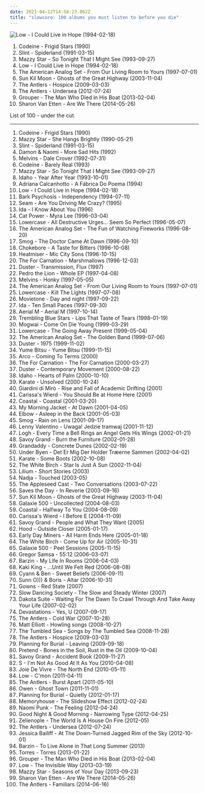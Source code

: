 ```yaml
---
date: 2021-04-12T14:58:23.862Z
title: "slowcore: 100 albums you must listen to before you die"
---
```

![Low - I Could Live in Hope (1994-02-18)](http://coverartarchive.org/release/2f4394d1-c5fa-493c-99dc-58d96b5864cf/13971905416-500.jpg "Low - I Could Live in Hope (1994-02-18)")
<ol class="albums">
<li data-cover="http://coverartarchive.org/release/01c518f7-7c3f-4679-9e0d-67252a737314/15606984492-500.jpg" data-tags="slowcore" role="button">Codeine - Frigid Stars (1990)</li>
<li data-cover="http://coverartarchive.org/release/a16b871f-3b71-3bb0-9a9d-798b513a4fc0/11175324617-500.jpg" data-tags="post-rock, math rock" role="button">Slint - Spiderland (1991-03-15)</li>
<li data-cover="http://coverartarchive.org/release/d9fa44a6-c79b-4b70-806b-af5eb748e8f8/5320516788-500.jpg" data-tags="dream pop, female vocalists, alternative, 90s" role="button">Mazzy Star - So Tonight That I Might See (1993-09-27)</li>
<li data-cover="http://coverartarchive.org/release/2f4394d1-c5fa-493c-99dc-58d96b5864cf/13971905416-500.jpg" data-tags="slowcore" role="button">Low - I Could Live in Hope (1994-02-18)</li>
<li data-cover="http://coverartarchive.org/release/66101811-e3a5-49e1-b094-f43c6705969a/17246541296-500.jpg" data-tags="indie rock, slowcore" role="button">The American Analog Set - From Our Living Room to Yours (1997-07-01)</li>
<li data-cover="http://coverartarchive.org/release/d4c15b9a-7a22-4ac9-9800-393de8a794d7/22598735186-500.jpg" data-tags="folk" role="button">Sun Kil Moon - Ghosts of the Great Highway (2003-11-04)</li>
<li data-cover="https://img.discogs.com/GxQjBeFyocuKNcGZ4c-UBv-dTTk=/fit-in/600x600/filters:strip_icc():format(jpeg):mode_rgb():quality(90)/discogs-images/R-1855864-1266676841.jpeg.jpg" data-tags="indie, haunting" role="button">The Antlers - Hospice (2009-03-03)</li>
<li data-cover="https://img.discogs.com/by3qMco9qvkzU1JEQRDAt25HBZw=/fit-in/600x600/filters:strip_icc():format(jpeg):mode_rgb():quality(90)/discogs-images/R-3764859-1343492261-4233.jpeg.jpg" data-tags="lo-fi, dream pop, slowcore, underwater, self-released, the antlers, rivers and seas, comfycore" role="button">The Antlers - Undersea (2012-07-24)</li>
<li data-cover="http://coverartarchive.org/release/3a7c5685-ef6a-4a7f-a834-9002cfa32987/16156029424-500.jpg" data-tags="ambient, slowcore, kranky" role="button">Grouper - The Man Who Died in His Boat (2013-02-04)</li>
<li data-cover="http://coverartarchive.org/release/294ce5a9-a36b-4e41-982e-56f2f94bb581/20346832405-500.jpg" data-tags="folk, indie folk" role="button">Sharon Van Etten - Are We There (2014-05-26)</li>
</ol>
List of 100 - under the cut.
<!-- more -->

_________________

<ol class="albums">
<li data-cover="http://coverartarchive.org/release/01c518f7-7c3f-4679-9e0d-67252a737314/15606984492-500.jpg" data-tags="slowcore" role="button">
Codeine - Frigid Stars (1990)
</li>
<li data-cover="http://coverartarchive.org/release/c74307be-1085-4026-97ab-60b676e367c5/1923128273-500.jpg" data-tags="female vocalists, 90s, dream pop" role="button">
Mazzy Star - She Hangs Brightly (1990-05-21)
</li>
<li data-cover="http://coverartarchive.org/release/a16b871f-3b71-3bb0-9a9d-798b513a4fc0/11175324617-500.jpg" data-tags="post-rock, math rock" role="button">
Slint - Spiderland (1991-03-15)
</li>
<li data-cover="https://img.discogs.com/3dniuhKj-72Y-TgSKavATDtv5Gg=/fit-in/584x571/filters:strip_icc():format(jpeg):mode_rgb():quality(90)/discogs-images/R-489487-1252591040.jpeg.jpg" data-tags="indie, 90s, dream pop, slowcore, repeat, zpf top albums, slow alternative, tugs at me heart strings" role="button">
Damon & Naomi - More Sad Hits (1992)
</li>
<li data-cover="http://coverartarchive.org/release/01054b6a-c2e1-404d-a922-32444e391586/18235036396-500.jpg" data-tags="grunge, slowcore, sludge metal, grunge rock, sehr gut, you know her life was saved by last fm free music player" role="button">
Melvins - Dale Crover (1992-07-31)
</li>
<li data-cover="http://coverartarchive.org/release/45e78b43-6630-4c97-b9a8-e39da7dd6642/27877324363-500.jpg" data-tags="slowcore" role="button">
Codeine - Barely Real (1993)
</li>
<li data-cover="http://coverartarchive.org/release/d9fa44a6-c79b-4b70-806b-af5eb748e8f8/5320516788-500.jpg" data-tags="dream pop, female vocalists, alternative, 90s" role="button">
Mazzy Star - So Tonight That I Might See (1993-09-27)
</li>
<li data-cover="http://coverartarchive.org/release/538f4111-b51a-4591-8946-0c54d0acfc68/21727332188-500.jpg" data-tags="slowcore" role="button">
Idaho - Year After Year (1993-10-01)
</li>
<li data-cover="http://coverartarchive.org/release/e1565955-0379-4500-a8b1-b66f14989516/6270023704-500.jpg" data-tags="mpb" role="button">
Adriana Calcanhotto - A Fábrica Do Poema (1994)
</li>
<li data-cover="http://coverartarchive.org/release/2f4394d1-c5fa-493c-99dc-58d96b5864cf/13971905416-500.jpg" data-tags="slowcore" role="button">
Low - I Could Live in Hope (1994-02-18)
</li>
<li data-cover="http://coverartarchive.org/release/b96c1776-d065-434f-b2d1-79448b645cc3/15272208974-500.jpg" data-tags="ambient, experimental, post-rock, dream pop" role="button">
Bark Psychosis - Independency (1994-07-11)
</li>
<li data-cover="https://img.discogs.com/cxgyolvhevU5SxtNu3D2PIC7jIU=/fit-in/599x592/filters:strip_icc():format(jpeg):mode_rgb():quality(90)/discogs-images/R-822535-1259099071.jpeg.jpg" data-tags="alternative rock" role="button">
Seam - Are You Driving Me Crazy? (1995)
</li>
<li data-cover="http://coverartarchive.org/release/6c3b003b-b08d-432b-a8fc-d8ca5b849cc7/25717282201-500.jpg" data-tags="indie, indie rock, fox, slowcore, darlings, softish, cutis-anserina, my favorite ida record" role="button">
Ida - I Know About You (1996)
</li>
<li data-cover="http://coverartarchive.org/release/d843d873-faa9-4bbb-a080-df99935d46a6/6010071059-500.jpg" data-tags="female vocalists, indie, alternative" role="button">
Cat Power - Myra Lee (1996-03-04)
</li>
<li data-cover="https://img.discogs.com/9RPe45g-K0hrteS1fMQ_wAkkgRU=/fit-in/280x276/filters:strip_icc():format(jpeg):mode_rgb():quality(90)/discogs-images/R-1287732-1206633279.jpeg.jpg" data-tags="lo-fi, slowcore, real post-hardcore" role="button">
Lowercase - All Destructive Urges... Seem So Perfect (1996-05-07)
</li>
<li data-cover="http://coverartarchive.org/release/51bb5ce2-a787-4305-a9e6-918193224da4/13901170261-500.jpg" data-tags="slowcore" role="button">
The American Analog Set - The Fun of Watching Fireworks (1996-08-20)
</li>
<li data-cover="http://coverartarchive.org/release/82e0e71d-d8f6-3706-b8cb-362198addb7f/15960032349-500.jpg" data-tags="folk" role="button">
Smog - The Doctor Came At Dawn (1996-09-10)
</li>
<li data-cover="https://img.discogs.com/Au0D-GbkkFHHGS4eZDAKNqFw4HE=/fit-in/600x591/filters:strip_icc():format(jpeg):mode_rgb():quality(90)/discogs-images/R-433447-1327746246.jpeg.jpg" data-tags="indie rock" role="button">
Chokebore - A Taste for Bitters (1996-10-08)
</li>
<li data-cover="http://coverartarchive.org/release/77cfc202-af01-4354-91c0-f45243bf4596/20928362919-500.jpg" data-tags="rock, alternative rock" role="button">
Heatmiser - Mic City Sons (1996-10-15)
</li>
<li data-cover="https://img.discogs.com/FDHKaGTg1CDf9VhBKynSZlMwdrs=/fit-in/294x300/filters:strip_icc():format(jpeg):mode_rgb():quality(90)/discogs-images/R-426902-1111917879.jpeg.jpg" data-tags="post-rock, slowcore" role="button">
The For Carnation - Marshmallows (1996-12-03)
</li>
<li data-cover="http://coverartarchive.org/release/8acaef7f-8820-43b0-a697-7ccd43c61b34/24556064250-500.jpg" data-tags="slowcore" role="button">
Duster - Transmission, Flux (1997)
</li>
<li data-cover="http://coverartarchive.org/release/544e57eb-ef9c-4ec4-8426-73cf89d6c326/24148891036-500.jpg" data-tags="indie, emo, slowcore, great ep, ships ahoy" role="button">
Pedro the Lion - Whole EP (1997-04-08)
</li>
<li data-cover="http://coverartarchive.org/release/77a950de-ce2e-4b8f-a72a-b98580130d40/26836447031-500.jpg" data-tags="noise rock, experimental rock, drone, slowcore, smolson recommends, sehr gut, redhalo top albums 020308, favorite and important albums - in no particular order" role="button">
Melvins - Honky (1997-05-05)
</li>
<li data-cover="http://coverartarchive.org/release/66101811-e3a5-49e1-b094-f43c6705969a/17246541296-500.jpg" data-tags="indie rock, slowcore" role="button">
The American Analog Set - From Our Living Room to Yours (1997-07-01)
</li>
<li data-cover="https://img.discogs.com/TCXD224m2vsbOV23yxBXLoaVLxI=/fit-in/280x280/filters:strip_icc():format(jpeg):mode_rgb():quality(90)/discogs-images/R-1231191-1206631403.jpeg.jpg" data-tags="noise rock, slowcore, post-hardcore" role="button">
Lowercase - Kill The Lights (1997-07-08)
</li>
<li data-cover="https://img.discogs.com/SjwUD1XNHukw7e5EOdnD-NHkGrg=/fit-in/292x299/filters:strip_icc():format(jpeg):mode_rgb():quality(90)/discogs-images/R-567121-1160252283.jpeg.jpg" data-tags="post-rock, ambient pop, slowcore, for rainy days, days and nights, fart psyche" role="button">
Movietone - Day and night (1997-09-22)
</li>
<li data-cover="http://coverartarchive.org/release/5c421cdd-a264-42cc-9c2d-20ce641ce5f2/16544562812-500.jpg" data-tags="slowcore, ida, indie fava, dr small jukebox, arbeitsmusik, dormindo na praia" role="button">
Ida - Ten Small Paces (1997-09-30)
</li>
<li data-cover="https://img.discogs.com/Qj2Bp4Sls87tqDQiXJQouKbpuGo=/fit-in/600x603/filters:strip_icc():format(jpeg):mode_rgb():quality(90)/discogs-images/R-433188-1476186558-6219.jpeg.jpg" data-tags="slowcore, drag city, essential" role="button">
Aerial M - Aerial M (1997-10-14)
</li>
<li data-cover="https://img.discogs.com/fK0u99-kwPML4qw_UcawHLnISfM=/fit-in/600x600/filters:strip_icc():format(jpeg):mode_rgb():quality(90)/discogs-images/R-553727-1145370579.jpeg.jpg" data-tags="indie pop, twee pop, shoegaze, dream pop, slowcore" role="button">
Trembling Blue Stars - Lips That Taste of Tears (1998-01-19)
</li>
<li data-cover="http://coverartarchive.org/release/3e24ce0c-8c65-3d11-a595-bd404d8695cc/6096170352-500.jpg" data-tags="post-rock" role="button">
Mogwai - Come On Die Young (1999-03-29)
</li>
<li data-cover="https://img.discogs.com/gqsQF56ymdS5roN01rosv8kiqdM=/fit-in/300x300/filters:strip_icc():format(jpeg):mode_rgb():quality(90)/discogs-images/R-600036-1136928029.jpeg.jpg" data-tags="alternative, alternative rock, noise rock, slowcore, post-hardcore, post hardcore" role="button">
Lowercase - The Going Away Present (1999-05-04)
</li>
<li data-cover="http://coverartarchive.org/release/87a63157-efb6-4f75-bf62-f1b9917e1972/13901138144-500.jpg" data-tags="indie" role="button">
The American Analog Set - The Golden Band (1999-07-06)
</li>
<li data-cover="http://coverartarchive.org/release/398826f6-4789-4fdf-870d-04fb58e33a37/24556122353-500.jpg" data-tags="slowcore" role="button">
Duster - 1975 (1999-11-02)
</li>
<li data-cover="http://coverartarchive.org/release/c89b6132-20c7-42c8-8989-71f464095adb/21700318951-500.jpg" data-tags="post-rock" role="button">
Yume Bitsu - Yume Bitsu (1999-11-15)
</li>
<li data-cover="https://img.discogs.com/yXHLjkCfhNZawGXinau5M8VToHc=/fit-in/240x240/filters:strip_icc():format(jpeg):mode_rgb():quality(90)/discogs-images/R-800424-1160078078.jpeg.jpg" data-tags="slowcore" role="button">
Arco - Coming To Terms (2000)
</li>
<li data-cover="http://coverartarchive.org/release/0de2346f-2ce7-4d5d-86bd-461e9ae49444/26419916309-500.jpg" data-tags="post-rock, slowcore" role="button">
The For Carnation - The For Carnation (2000-03-27)
</li>
<li data-cover="http://coverartarchive.org/release/9b602e61-0324-4808-af0b-7fc62a400712/25052177915-500.jpg" data-tags="slowcore" role="button">
Duster - Contemporary Movement (2000-08-22)
</li>
<li data-cover="http://coverartarchive.org/release/2763e9bc-8eba-4f64-a043-ae124ece8e98/5920753656-500.jpg" data-tags="indie rock, slowcore" role="button">
Idaho - Hearts of Palm (2000-10-10)
</li>
<li data-cover="https://img.discogs.com/9pxgBdip5Ya3hoGyU-pk-B6Nnew=/fit-in/600x594/filters:strip_icc():format(jpeg):mode_rgb():quality(90)/discogs-images/R-653402-1545699178-4973.jpeg.jpg" data-tags="post-rock" role="button">
Karate - Unsolved (2000-10-24)
</li>
<li data-cover="https://img.discogs.com/pK3aHtmOdKc6UqaOhSZZstRzRWc=/fit-in/242x242/filters:strip_icc():format(jpeg):mode_rgb():quality(90)/discogs-images/R-267412-1095602715.jpg.jpg" data-tags="alternative rock, post-rock, art rock, slowcore, 00s, awful tags" role="button">
Giardini di Mirò - Rise and Fall of Academic Drifting (2001)
</li>
<li data-cover="http://coverartarchive.org/release/ed2a8c94-5c76-43aa-ad15-7bddb39a671b/2867665745-500.jpg" data-tags="indie pop" role="button">
Carissa's Wierd - You Should Be at Home Here (2001)
</li>
<li data-cover="https://img.discogs.com/hl1pJoaEkfuNQ5wTuqm5OuweQEU=/fit-in/600x597/filters:strip_icc():format(jpeg):mode_rgb():quality(90)/discogs-images/R-416325-1232149048.jpeg.jpg" data-tags="dream pop, slowcore" role="button">
Coastal - Coastal (2001-03-20)
</li>
<li data-cover="https://img.discogs.com/fzL9xXxK4DCv_LxbG-1b02QP8Cc=/fit-in/600x613/filters:strip_icc():format(jpeg):mode_rgb():quality(90)/discogs-images/R-12329378-1533050621-6102.jpeg.jpg" data-tags="indie, alt-country" role="button">
My Morning Jacket - At Dawn (2001-04-05)
</li>
<li data-cover="https://via.placeholder.com/450" data-tags="alternative" role="button">
Elbow - Asleep in the Back (2001-05-03)
</li>
<li data-cover="https://img.discogs.com/-3VLRMpGHdXsmfPdwmKakHTcAg8=/fit-in/576x554/filters:strip_icc():format(jpeg):mode_rgb():quality(90)/discogs-images/R-4238534-1379629816-9270.jpeg.jpg" data-tags="indie rock, 00s" role="button">
Smog - Rain on Lens (2001-09-17)
</li>
<li data-cover="https://img.discogs.com/l6cyrXRdVJ8A_AX1rvN1rqQY2XE=/fit-in/600x610/filters:strip_icc():format(jpeg):mode_rgb():quality(90)/discogs-images/R-916580-1463687448-1242.jpeg.jpg" data-tags="polish" role="button">
Lenny Valentino - Uwaga! Jedzie tramwaj (2001-11-12)
</li>
<li data-cover="https://img.discogs.com/39jKLeEQEZt8Dbe4303tnzC3q1g=/fit-in/600x600/filters:strip_icc():format(jpeg):mode_rgb():quality(90)/discogs-images/R-385571-1245095998.jpeg.jpg" data-tags="indie rock" role="button">
Logh - Every Time a Bell Rings an Angel Gets His Wings (2002-01-21)
</li>
<li data-cover="https://img.discogs.com/svWx3RnMumvknkSEcRrknhuVNyI=/fit-in/600x596/filters:strip_icc():format(jpeg):mode_rgb():quality(90)/discogs-images/R-572901-1578154125-9326.jpeg.jpg" data-tags="sleep, slowcore, cutis-anserina, zone ch1, sitrc: melancholic, slow alternative" role="button">
Savoy Grand - Burn the Furniture (2002-01-28)
</li>
<li data-cover="http://coverartarchive.org/release/cdc4b9f6-9dba-4635-adea-fd87d274fc02/20929020497-500.jpg" data-tags="indie, indie pop, slowcore" role="button">
Grandaddy - Concrete Dunes (2002-02-19)
</li>
<li data-cover="https://img.discogs.com/vjoFP7533NvxoiqRLRF_M0EQMSM=/fit-in/450x406/filters:strip_icc():format(jpeg):mode_rgb():quality(90)/discogs-images/R-346802-1597440907-5385.jpeg.jpg" data-tags="post-rock, danish post-rock" role="button">
Under Byen - Det Er Mig Der Holder Træerne Sammen (2002-04-02)
</li>
<li data-cover="https://img.discogs.com/HfSe9HKBIvRfYfGI2kOaX8lQKjw=/fit-in/300x300/filters:strip_icc():format(jpeg):mode_rgb():quality(90)/discogs-images/R-653374-1149680703.jpeg.jpg" data-tags="jazz" role="button">
Karate - Some Boots (2002-10-08)
</li>
<li data-cover="https://img.discogs.com/i9584y28ConNp5D5Dh_AIYB996g=/fit-in/474x472/filters:strip_icc():format(jpeg):mode_rgb():quality(90)/discogs-images/R-1030535-1207227733.jpeg.jpg" data-tags="slowcore, post-rock, ambient pop" role="button">
The White Birch - Star Is Just A Sun (2002-11-04)
</li>
<li data-cover="https://img.discogs.com/E5_hooWVbZtRFHjLevOh4QK5K9Y=/fit-in/600x530/filters:strip_icc():format(jpeg):mode_rgb():quality(90)/discogs-images/R-1493485-1598683609-9129.jpeg.jpg" data-tags="folk, sad, slowcore, kal cahoone, allmusicl, motdmusic, motdsadsongs" role="button">
Lilium - Short Stories (2003)
</li>
<li data-cover="http://coverartarchive.org/release/9c4d2fcd-2578-4b19-875b-8836ecf1f179/2704214622-500.jpg" data-tags="drone" role="button">
Nadja - Touched (2003-05)
</li>
<li data-cover="http://coverartarchive.org/release/6db2ddfe-9035-4df9-ab31-840fcca5e95a/23549258760-500.jpg" data-tags="post-rock" role="button">
The Appleseed Cast - Two Conversations (2003-07-22)
</li>
<li data-cover="https://img.discogs.com/mGkUaVwkEPSyW92Ls_yp1mWo2IQ=/fit-in/600x604/filters:strip_icc():format(jpeg):mode_rgb():quality(90)/discogs-images/R-764161-1379971553-7990.jpeg.jpg" data-tags="indie" role="button">
Saves the Day - In Reverie (2003-09-16)
</li>
<li data-cover="http://coverartarchive.org/release/d4c15b9a-7a22-4ac9-9800-393de8a794d7/22598735186-500.jpg" data-tags="folk" role="button">
Sun Kil Moon - Ghosts of the Great Highway (2003-11-04)
</li>
<li data-cover="https://img.discogs.com/AnY7XB6_cCAa3oB3nZKEjswD-cQ=/fit-in/150x145/filters:strip_icc():format(jpeg):mode_rgb():quality(90)/discogs-images/R-3141743-1317686536.jpeg.jpg" data-tags="indie, indie rock" role="button">
Galaxie 500 - Uncollected (2004-08-03)
</li>
<li data-cover="http://coverartarchive.org/release/f8a1950a-fa13-40c0-8217-1513f0aadf45/17964168327-500.jpg" data-tags="slowcore" role="button">
Coastal - Halfway To You (2004-08-09)
</li>
<li data-cover="https://img.discogs.com/Bmmzl0DXSlEHMkdIZxbyb1OFzBU=/fit-in/600x600/filters:strip_icc():format(jpeg):mode_rgb():quality(90)/discogs-images/R-630807-1152809288.jpeg.jpg" data-tags="acoustic, slowcore, timeless" role="button">
Carissa's Wierd - I Before E (2004-11-09)
</li>
<li data-cover="https://img.discogs.com/DW9pfuozfwYV19kllb5gETZL11Q=/fit-in/600x527/filters:strip_icc():format(jpeg):mode_rgb():quality(90)/discogs-images/R-439604-1602136290-3327.jpeg.jpg" data-tags="slowcore, slow alternative" role="button">
Savoy Grand - People and What They Want (2005)
</li>
<li data-cover="https://img.discogs.com/0GThur_g6hM74IEVlXiLbcwYQsg=/fit-in/598x595/filters:strip_icc():format(jpeg):mode_rgb():quality(90)/discogs-images/R-392353-1189081930.jpeg.jpg" data-tags="indie" role="button">
Hood - Outside Closer (2005-01-17)
</li>
<li data-cover="https://img.discogs.com/VdkTVBavhvg04DiBjIoDpELeu8k=/fit-in/175x175/filters:strip_icc():format(jpeg):mode_rgb():quality(90)/discogs-images/R-593018-1135960582.jpeg.jpg" data-tags="indie" role="button">
Early Day Miners - All Harm Ends Here (2005-01-18)
</li>
<li data-cover="https://img.discogs.com/rhuLhWEKj-SJ3s-jkPXHpIfRyA4=/fit-in/225x202/filters:strip_icc():format(jpeg):mode_rgb():quality(90)/discogs-images/R-684939-1147697356.jpeg.jpg" data-tags="post-rock, slowcore" role="button">
The White Birch - Come Up for Air (2005-10-31)
</li>
<li data-cover="http://coverartarchive.org/release/4a83df15-12af-48d1-b0b4-9f7e6bd3e40b/27514730110-500.jpg" data-tags="peel sessions" role="button">
Galaxie 500 - Peel Sessions (2005-11-15)
</li>
<li data-cover="https://img.discogs.com/HPCdbxJqpPcVjkR_WUklKAT8KDw=/fit-in/150x150/filters:strip_icc():format(jpeg):mode_rgb():quality(90)/discogs-images/R-5340331-1390948623-9950.jpeg.jpg" data-tags="post-rock" role="button">
Gregor Samsa - 55:12 (2006-03-07)
</li>
<li data-cover="https://img.discogs.com/5WOfKeii4jS6lEp1EEC6gco5KQA=/fit-in/588x514/filters:strip_icc():format(jpeg):mode_rgb():quality(90)/discogs-images/R-654048-1206927526.jpeg.jpg" data-tags="slowcore" role="button">
Barzin - My Life In Rooms (2006-04-03)
</li>
<li data-cover="http://coverartarchive.org/release/224b7c46-c51a-4bf1-9db6-b833a707665d/8608625865-500.jpg" data-tags="female vocalists" role="button">
Kaki King - ...Until We Felt Red (2006-08-08)
</li>
<li data-cover="https://img.discogs.com/W_r-sjVZgmda5TWEpscsmE9q5CQ=/fit-in/350x350/filters:strip_icc():format(jpeg):mode_rgb():quality(90)/discogs-images/R-838729-1164024908.jpeg.jpg" data-tags="rock, post-rock, slowcore, indie folk, godspeed, dream folk, wanjas top 50" role="button">
Cyann & Ben - Sweet Beliefs (2006-09-11)
</li>
<li data-cover="http://coverartarchive.org/release/441e27af-1bab-4295-9a07-76b5d534766c/12049469320-500.jpg" data-tags="drone, drone doom, experimental" role="button">
Sunn O))) & Boris - Altar (2006-10-31)
</li>
<li data-cover="https://img.discogs.com/2R63XAibCWvFe5rDO4B9NgxvJ64=/fit-in/500x446/filters:strip_icc():format(jpeg):mode_rgb():quality(90)/discogs-images/R-1301351-1238680969.jpeg.jpg" data-tags="slowcore, avant-folk" role="button">
Gowns - Red State (2007)
</li>
<li data-cover="http://coverartarchive.org/release/7a7b7dd9-700e-41bf-a5d0-1dca120e2ca7/2904746115-500.jpg" data-tags="ambient, mellow" role="button">
Slow Dancing Society - The Slow and Steady Winter (2007)
</li>
<li data-cover="https://img.discogs.com/La_Z4B60AfMGp0s5dD3caXrTysI=/fit-in/600x541/filters:strip_icc():format(jpeg):mode_rgb():quality(90)/discogs-images/R-1036146-1539951563-8542.jpeg.jpg" data-tags="indie pop, slowcore" role="button">
Dakota Suite - Waiting For The Dawn To Crawl Through And Take Away Your Life (2007-02-02)
</li>
<li data-cover="http://coverartarchive.org/release/bf83ef73-470d-49ca-bf1b-2e2650b64770/2154776846-500.jpg" data-tags="indie rock, slowcore, 00s, depressive, merkliste, bad seeds merkliste" role="button">
Devastations - Yes, U (2007-09-17)
</li>
<li data-cover="https://img.discogs.com/libNtdcj6hLceig8ZQ-xWWBeakc=/fit-in/350x350/filters:strip_icc():format(jpeg):mode_rgb():quality(90)/discogs-images/R-4545857-1367957996-8114.png.jpg" data-tags="slowcore, the antlers" role="button">
The Antlers - Cold War (2007-10-28)
</li>
<li data-cover="http://coverartarchive.org/release/ae954b72-41c8-4984-b9a9-63b53030d1d0/2471701414-500.jpg" data-tags="slowcore, neofolk, dark folk, 00s, neo folk, fancy album covers, monochrome album covers, vintage album covers, psychedelic album covers,  dark folk" role="button">
Matt Elliott - Howling songs (2008-10-27)
</li>
<li data-cover="https://img.discogs.com/gbM1_pGO6h0cHiQHiQHn1JByxDc=/fit-in/600x437/filters:strip_icc():format(jpeg):mode_rgb():quality(90)/discogs-images/R-1806027-1256131160.jpeg.jpg" data-tags="ambient" role="button">
The Tumbled Sea - Songs by The Tumbled Sea (2008-11-28)
</li>
<li data-cover="https://img.discogs.com/GxQjBeFyocuKNcGZ4c-UBv-dTTk=/fit-in/600x600/filters:strip_icc():format(jpeg):mode_rgb():quality(90)/discogs-images/R-1855864-1266676841.jpeg.jpg" data-tags="indie, haunting" role="button">
The Antlers - Hospice (2009-03-03)
</li>
<li data-cover="https://img.discogs.com/DQc1eHulSCjyIY1MzDJIaZiVbgw=/fit-in/458x450/filters:strip_icc():format(jpeg):mode_rgb():quality(90)/discogs-images/R-2284888-1274430718.jpeg.jpg" data-tags="post-rock, shoegaze" role="button">
Planning for Burial - Leaving (2009-09-18)
</li>
<li data-cover="http://coverartarchive.org/release/75a8ef43-a229-4c5b-97f4-d14c29109fdd/16939313897-500.jpg" data-tags="post-rock" role="button">
Pretend - Bones in the Soil, Rust in the Oil (2009-10-04)
</li>
<li data-cover="https://img.discogs.com/3v6ZmCLwOg51nrQ6H-24YzChdIY=/fit-in/600x573/filters:strip_icc():format(jpeg):mode_rgb():quality(90)/discogs-images/R-2059598-1431102665-1000.jpeg.jpg" data-tags="downtempo, minimalism, slowcore, glitterhouse" role="button">
Savoy Grand - Accident Book (2009-11-27)
</li>
<li data-cover="https://img.discogs.com/R7OHxErJJbaADxZYmJxsxhGHpWE=/fit-in/600x600/filters:strip_icc():format(jpeg):mode_rgb():quality(90)/discogs-images/R-17715148-1615025810-9457.jpeg.jpg" data-tags="rock, post-rock, slowcore" role="button">
S - I'm Not As Good At It As You (2010-04-08)
</li>
<li data-cover="https://img.discogs.com/jAgZ3df1hsrvaOadfGY4yghbn64=/fit-in/350x350/filters:strip_icc():format(jpeg):mode_rgb():quality(90)/discogs-images/R-2737333-1298767912.jpeg.jpg" data-tags="emo, midwest emo" role="button">
Joie De Vivre - The North End (2010-05-11)
</li>
<li data-cover="https://img.discogs.com/hfSC07ANwCTIDyPYe7APVJXFB-U=/fit-in/600x548/filters:strip_icc():format(jpeg):mode_rgb():quality(90)/discogs-images/R-2761992-1458450774-5115.jpeg.jpg" data-tags="indie rock" role="button">
Low - C'mon (2011-04-11)
</li>
<li data-cover="http://coverartarchive.org/release/b026de9b-1d6a-492f-afa8-5a77e0db02b5/12248943745-500.jpg" data-tags="indie rock, indie" role="button">
The Antlers - Burst Apart (2011-05-10)
</li>
<li data-cover="http://coverartarchive.org/release/b30312b4-9a2f-47dd-898e-4707fec250d4/15228072127-500.jpg" data-tags="indie, folk" role="button">
Owen - Ghost Town (2011-11-01)
</li>
<li data-cover="https://img.discogs.com/a9dZMtUtUdnNEyIadatt2aeXYZM=/fit-in/350x350/filters:strip_icc():format(jpeg):mode_rgb():quality(90)/discogs-images/R-3383016-1328252926.jpeg.jpg" data-tags="shoegaze, drone, slowcore" role="button">
Planning for Burial - Quietly (2012-01-17)
</li>
<li data-cover="http://coverartarchive.org/release/b424996c-b0a7-4c6f-9d7c-561fc760640f/4101040746-500.jpg" data-tags="dreamy, dream pop" role="button">
Memoryhouse - The Slideshow Effect (2012-02-24)
</li>
<li data-cover="https://img.discogs.com/xrGdosgzR2tUDNlAd4Bkf5tqQBQ=/fit-in/600x600/filters:strip_icc():format(jpeg):mode_rgb():quality(90)/discogs-images/R-3868107-1347471033-6219.jpeg.jpg" data-tags="shoegaze, noise pop, dream pop, slowcore" role="button">
Naomi Punk - The Feeling (2012-04-24)
</li>
<li data-cover="http://coverartarchive.org/release/92d5b679-e9b0-4fa1-828f-ec89dd93e33a/2743016968-500.jpg" data-tags="slowcore" role="button">
Good Night & Good Morning - Narrowing Type (2012-04-25)
</li>
<li data-cover="https://img.discogs.com/ZCv7ZLAeo4PGTE2hy8f4LQME8zo=/fit-in/398x398/filters:strip_icc():format(jpeg):mode_rgb():quality(90)/discogs-images/R-3661424-1344892752-3650.jpeg.jpg" data-tags="slowcore" role="button">
Zelienople - The World Is A House On Fire (2012-05)
</li>
<li data-cover="https://img.discogs.com/by3qMco9qvkzU1JEQRDAt25HBZw=/fit-in/600x600/filters:strip_icc():format(jpeg):mode_rgb():quality(90)/discogs-images/R-3764859-1343492261-4233.jpeg.jpg" data-tags="lo-fi, dream pop, slowcore, underwater, self-released, the antlers, rivers and seas, comfycore" role="button">
The Antlers - Undersea (2012-07-24)
</li>
<li data-cover="http://coverartarchive.org/release/83d211cf-c4be-4c41-b265-e718afb8746c/4862428851-500.jpg" data-tags="dream pop, slowcore" role="button">
Jessica Bailiff - At The Down-Turned Jagged Rim of the Sky (2012-10-01)
</li>
<li data-cover="http://coverartarchive.org/release/d64b9ece-f62b-4b0f-b455-c6ab5daea2cc/7901977763-500.jpg" data-tags="folk, slowcore" role="button">
Barzin - To Live Alone in That Long Summer (2013)
</li>
<li data-cover="http://coverartarchive.org/release/3640479c-7dfa-46f2-b56a-160de2912ee9/3429010691-500.jpg" data-tags="indie" role="button">
Torres - Torres (2013-01-22)
</li>
<li data-cover="http://coverartarchive.org/release/3a7c5685-ef6a-4a7f-a834-9002cfa32987/16156029424-500.jpg" data-tags="ambient, slowcore, kranky" role="button">
Grouper - The Man Who Died in His Boat (2013-02-04)
</li>
<li data-cover="https://img.discogs.com/RhJhV8119ZWepaiJnJEOYRMiau8=/fit-in/600x451/filters:strip_icc():format(jpeg):mode_rgb():quality(90)/discogs-images/R-4398270-1363816893-3619.jpeg.jpg" data-tags="rock, 10s" role="button">
Low - The Invisible Way (2013-03-19)
</li>
<li data-cover="https://img.discogs.com/XPGZkOo0dCbmKng_cY6_jsb1Cm0=/fit-in/600x540/filters:strip_icc():format(jpeg):mode_rgb():quality(90)/discogs-images/R-4963579-1396460313-3423.jpeg.jpg" data-tags="dream pop" role="button">
Mazzy Star - Seasons of Your Day (2013-09-23)
</li>
<li data-cover="http://coverartarchive.org/release/294ce5a9-a36b-4e41-982e-56f2f94bb581/20346832405-500.jpg" data-tags="folk, indie folk" role="button">
Sharon Van Etten - Are We There (2014-05-26)
</li>
<li data-cover="http://coverartarchive.org/release/0d1c75bc-5953-40da-99b3-9491d03cf424/9366881296-500.jpg" data-tags="dream pop, indie rock" role="button">
The Antlers - Familiars (2014-06-16)
</li>
</ol>